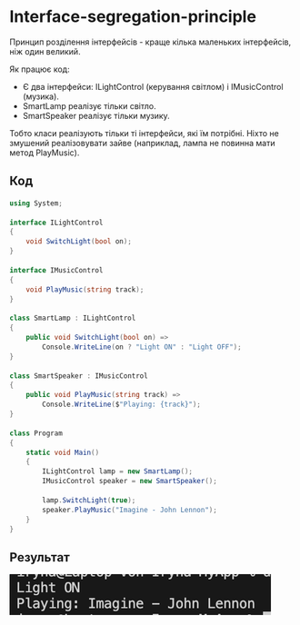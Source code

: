# Interface-segregation-principle

Принцип розділення інтерфейсів - краще кілька маленьких інтерфейсів, ніж один великий.

Як працює код:
- Є два інтерфейси: ILightControl (керування світлом) і IMusicControl (музика).
- SmartLamp реалізує тільки світло.
- SmartSpeaker реалізує тільки музику.

Тобто класи реалізують тільки ті інтерфейси, які їм потрібні. Ніхто не змушений реалізовувати зайве (наприклад, лампа не повинна мати метод PlayMusic).
## Код
```csharp
using System;

interface ILightControl
{
    void SwitchLight(bool on);
}

interface IMusicControl
{
    void PlayMusic(string track);
}

class SmartLamp : ILightControl
{
    public void SwitchLight(bool on) =>
        Console.WriteLine(on ? "Light ON" : "Light OFF");
}

class SmartSpeaker : IMusicControl
{
    public void PlayMusic(string track) =>
        Console.WriteLine($"Playing: {track}");
}

class Program
{
    static void Main()
    {
        ILightControl lamp = new SmartLamp();
        IMusicControl speaker = new SmartSpeaker();

        lamp.SwitchLight(true);
        speaker.PlayMusic("Imagine - John Lennon");
    }
}
```

## Результат
![Результат виконання](scr4.png)

